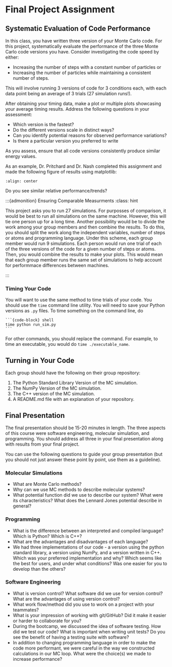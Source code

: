 # Final Project Assignment

## Systematic Evaluation of Code Performance

In this class, you have written three version of your Monte Carlo code.
For this project, systematically evaluate the performance of the three Monte Carlo code versions you have. Consider investigating the code speed by either:

- Increasing the number of steps with a constant number of particles or
- Increasing the number of particles while maintaining a consistent number of steps.

This will involve running 3 versions of code for 3 conditions each, with each data point being an average of 3 trials (27 simulation runs!). 

After obtaining your timing data, make a plot or multiple plots showcasing your average timing results. Address the following questions in your assessment:

- Which version is the fastest?
- Do the different versions scale in distinct ways?
- Can you identify potential reasons for observed performance variations?
- Is there a particular version you preferred to write

As you assess, ensure that all code versions consistently produce similar energy values.

As an example, Dr. Pritchard and Dr. Nash completed this assignment and made the following figure of results using matplotlib:

```{image} fig/performance-comparison.gif
:align: center
```
Do you see similar relative performance/trends?

:::{admonition} Ensuring Comparable Measurments
:class: hint

This project asks you to run 27 simulations. 
For purposses of comparison, it would be best to run all simulations on the same machine. However, this will tie one person up for a long time. Another possibility would be to divide the work among your group members and then combine the results.
To do this, you should split the work along the independent variables, number of steps or atoms and programming language.
Under this scheme, each group member would run 9 simulations. 
Each person would run one trial of each of the three versions of the code for a given number of steps or atoms. 
Then, you would combine the results to make your plots.
This would mean that each group member runs the same set of simulations to help account for performmace differences between machines.

:::

### Timing Your Code
You will want to use the same method to time trials of your code.
You should use the `time` command line utility. 
You will need to save your Python versions as `.py` files.
To time something on the command line, do

````{tab-set-code}
```{code-block} shell
time python run_sim.py
```
````

For other commands, you should replace the command. For example, to time an executable, you would  do `time ./executable_name`.

## Turning in Your Code
Each group should have the following on their group repository:

1. The Python Standard Library Version of the MC simulation.
2. The NumPy Version of the MC simulation.
3. The C++ version of the MC simulation.
4. A README.md file with an explanation of your repository.

## Final Presentation

The final presentation should be 15-20 minutes in length. The three aspects of this course were software engineering, molecular simulation, and programming. You should address all three in your final presentation along with results from your final project.

You can use the following questions to guide your group presentation (but you should not just answer these point by point, use them as a guideline).

### Molecular Simulations
- What are Monte Carlo methods?
- Why can we use MC methods to describe molecular systems?
- What potential function did we use to describe our system? What were its characteristics? What does the Lennard Jones potential describe in general?

### Programming
- What is the difference between an interpreted and compiled language? Which is Python? Which is C++?
- What are the advantages and disadvantages of each language?
- We had three implementations of our code - a version using the python standard library, a version using NumPy, and a version written in C++. Which was your preferred implementation and why? Which seems like the best for users, and under what conditions? Was one easier for you to develop than the others?

### Software Engineering
- What is version control? What software did we use for version control? What are the advantages of using version control?
- What work flow/method did you use to work on a project with your teammates?
- What is your impression of working with git/GitHub? Did it make it easier or harder to collaborate for you?
- During the bootcamp, we discussed the idea of software testing. How did we test our code? What is important when writing unit tests? Do you see the benefit of having a testing suite with software?
- In addition to changing programming language in order to make the code more performant, we were careful in the way we constructed calculations in our MC loop. What were the choice(s) we made to increase performance?